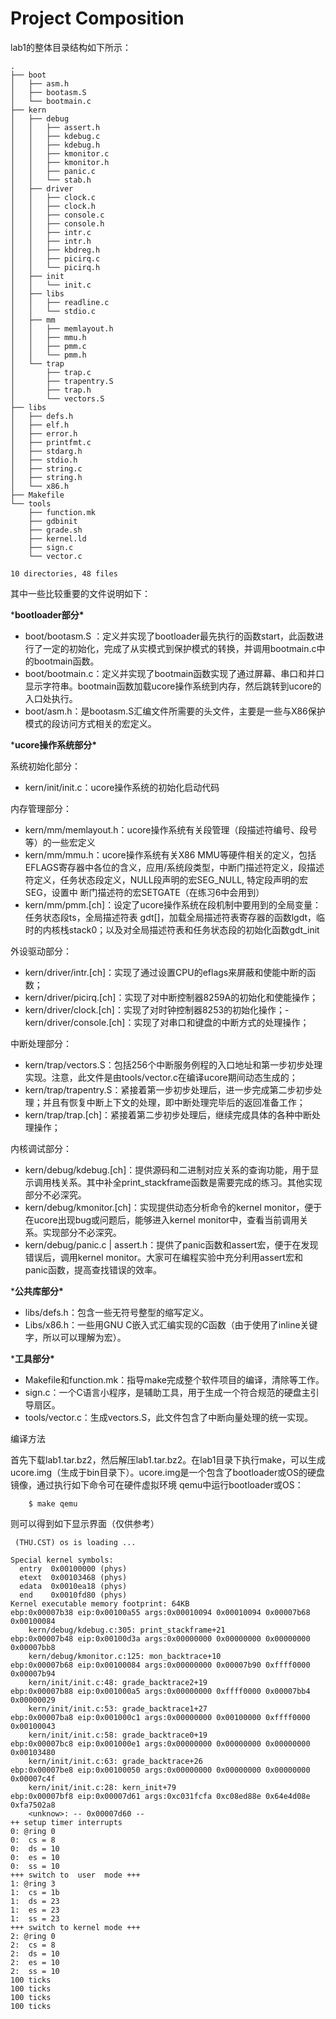 # Project Composition

lab1的整体目录结构如下所示：

```
.
├── boot
│   ├── asm.h
│   ├── bootasm.S
│   └── bootmain.c
├── kern
│   ├── debug
│   │   ├── assert.h
│   │   ├── kdebug.c
│   │   ├── kdebug.h
│   │   ├── kmonitor.c
│   │   ├── kmonitor.h
│   │   ├── panic.c
│   │   └── stab.h
│   ├── driver
│   │   ├── clock.c
│   │   ├── clock.h
│   │   ├── console.c
│   │   ├── console.h
│   │   ├── intr.c
│   │   ├── intr.h
│   │   ├── kbdreg.h
│   │   ├── picirq.c
│   │   └── picirq.h
│   ├── init
│   │   └── init.c
│   ├── libs
│   │   ├── readline.c
│   │   └── stdio.c
│   ├── mm
│   │   ├── memlayout.h
│   │   ├── mmu.h
│   │   ├── pmm.c
│   │   └── pmm.h
│   └── trap
│       ├── trap.c
│       ├── trapentry.S
│       ├── trap.h
│       └── vectors.S
├── libs
│   ├── defs.h
│   ├── elf.h
│   ├── error.h
│   ├── printfmt.c
│   ├── stdarg.h
│   ├── stdio.h
│   ├── string.c
│   ├── string.h
│   └── x86.h
├── Makefile
└── tools
    ├── function.mk
    ├── gdbinit
    ├── grade.sh
    ├── kernel.ld
    ├── sign.c
    └── vector.c

10 directories, 48 files
```

其中一些比较重要的文件说明如下：

***bootloader部分\***

- boot/bootasm.S ：定义并实现了bootloader最先执行的函数start，此函数进行了一定的初始化，完成了从实模式到保护模式的转换，并调用bootmain.c中的bootmain函数。
- boot/bootmain.c：定义并实现了bootmain函数实现了通过屏幕、串口和并口显示字符串。bootmain函数加载ucore操作系统到内存，然后跳转到ucore的入口处执行。
- boot/asm.h：是bootasm.S汇编文件所需要的头文件，主要是一些与X86保护模式的段访问方式相关的宏定义。

***ucore操作系统部分\***

系统初始化部分：

- kern/init/init.c：ucore操作系统的初始化启动代码

内存管理部分：

- kern/mm/memlayout.h：ucore操作系统有关段管理（段描述符编号、段号等）的一些宏定义
- kern/mm/mmu.h：ucore操作系统有关X86 MMU等硬件相关的定义，包括EFLAGS寄存器中各位的含义，应用/系统段类型，中断门描述符定义，段描述符定义，任务状态段定义，NULL段声明的宏SEG_NULL, 特定段声明的宏SEG，设置中 断门描述符的宏SETGATE（在练习6中会用到）
- kern/mm/pmm.[ch]：设定了ucore操作系统在段机制中要用到的全局变量：任务状态段ts，全局描述符表 gdt[]，加载全局描述符表寄存器的函数lgdt，临时的内核栈stack0；以及对全局描述符表和任务状态段的初始化函数gdt_init

外设驱动部分：

- kern/driver/intr.[ch]：实现了通过设置CPU的eflags来屏蔽和使能中断的函数；
- kern/driver/picirq.[ch]：实现了对中断控制器8259A的初始化和使能操作；
- kern/driver/clock.[ch]：实现了对时钟控制器8253的初始化操作；- kern/driver/console.[ch]：实现了对串口和键盘的中断方式的处理操作；

中断处理部分：

- kern/trap/vectors.S：包括256个中断服务例程的入口地址和第一步初步处理实现。注意，此文件是由tools/vector.c在编译ucore期间动态生成的；
- kern/trap/trapentry.S：紧接着第一步初步处理后，进一步完成第二步初步处理；并且有恢复中断上下文的处理，即中断处理完毕后的返回准备工作；
- kern/trap/trap.[ch]：紧接着第二步初步处理后，继续完成具体的各种中断处理操作；

内核调试部分：

- kern/debug/kdebug.[ch]：提供源码和二进制对应关系的查询功能，用于显示调用栈关系。其中补全print_stackframe函数是需要完成的练习。其他实现部分不必深究。
- kern/debug/kmonitor.[ch]：实现提供动态分析命令的kernel monitor，便于在ucore出现bug或问题后，能够进入kernel monitor中，查看当前调用关系。实现部分不必深究。
- kern/debug/panic.c | assert.h：提供了panic函数和assert宏，便于在发现错误后，调用kernel monitor。大家可在编程实验中充分利用assert宏和panic函数，提高查找错误的效率。

***公共库部分\***

- libs/defs.h：包含一些无符号整型的缩写定义。
- Libs/x86.h：一些用GNU C嵌入式汇编实现的C函数（由于使用了inline关键字，所以可以理解为宏）。

***工具部分\***

- Makefile和function.mk：指导make完成整个软件项目的编译，清除等工作。
- sign.c：一个C语言小程序，是辅助工具，用于生成一个符合规范的硬盘主引导扇区。
- tools/vector.c：生成vectors.S，此文件包含了中断向量处理的统一实现。

编译方法

首先下载lab1.tar.bz2，然后解压lab1.tar.bz2。在lab1目录下执行make，可以生成ucore.img（生成于bin目录下）。ucore.img是一个包含了bootloader或OS的硬盘镜像，通过执行如下命令可在硬件虚拟环境 qemu中运行bootloader或OS：

```
    $ make qemu
```

则可以得到如下显示界面（仅供参考）

```
 (THU.CST) os is loading ...

Special kernel symbols:
  entry  0x00100000 (phys)
  etext  0x00103468 (phys)
  edata  0x0010ea18 (phys)
  end    0x0010fd80 (phys)
Kernel executable memory footprint: 64KB
ebp:0x00007b38 eip:0x00100a55 args:0x00010094 0x00010094 0x00007b68 0x00100084 
    kern/debug/kdebug.c:305: print_stackframe+21
ebp:0x00007b48 eip:0x00100d3a args:0x00000000 0x00000000 0x00000000 0x00007bb8 
    kern/debug/kmonitor.c:125: mon_backtrace+10
ebp:0x00007b68 eip:0x00100084 args:0x00000000 0x00007b90 0xffff0000 0x00007b94 
    kern/init/init.c:48: grade_backtrace2+19
ebp:0x00007b88 eip:0x001000a5 args:0x00000000 0xffff0000 0x00007bb4 0x00000029 
    kern/init/init.c:53: grade_backtrace1+27
ebp:0x00007ba8 eip:0x001000c1 args:0x00000000 0x00100000 0xffff0000 0x00100043 
    kern/init/init.c:58: grade_backtrace0+19
ebp:0x00007bc8 eip:0x001000e1 args:0x00000000 0x00000000 0x00000000 0x00103480 
    kern/init/init.c:63: grade_backtrace+26
ebp:0x00007be8 eip:0x00100050 args:0x00000000 0x00000000 0x00000000 0x00007c4f 
    kern/init/init.c:28: kern_init+79
ebp:0x00007bf8 eip:0x00007d61 args:0xc031fcfa 0xc08ed88e 0x64e4d08e 0xfa7502a8 
    <unknow>: -- 0x00007d60 --
++ setup timer interrupts
0: @ring 0
0:  cs = 8
0:  ds = 10
0:  es = 10
0:  ss = 10
+++ switch to  user  mode +++
1: @ring 3
1:  cs = 1b
1:  ds = 23
1:  es = 23
1:  ss = 23
+++ switch to kernel mode +++
2: @ring 0
2:  cs = 8
2:  ds = 10
2:  es = 10
2:  ss = 10
100 ticks
100 ticks
100 ticks
100 ticks
```